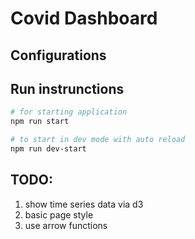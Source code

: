 # Covid Dashboard

## Configurations

## Run instrunctions

```sh
# for starting application
npm run start

# to start in dev mode with auto reload
npm run dev-start
```

## TODO:

1. show time series data via d3
2. basic page style
3. use arrow functions
